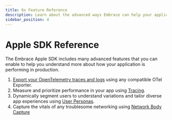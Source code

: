 ```yaml
---
title: 6x Feature Reference
description: Learn about the advanced ways Embrace can help your application
sidebar_position: 4
---
```


# Apple SDK Reference

The Embrace Apple SDK includes many advanced features that you can enable to help you understand more about how your application is performing in production.

1. [Export your OpenTelemetry traces and logs](/ios/open-source/features/otel-exporter.md) using any compatible OTel Exporter.
1. Measure and prioritize performance in your app using [ Tracing](/ios/open-source/features/traces.md).
1. Dynamically segment users to understand variations and tailor diverse app experiences using [User Personas](/ios/open-source/features/metadata-personas.md).
1. Capture the vitals of any troublesome networking using [Network Body Capture](/ios/open-source/features/network-body-capture.md)
